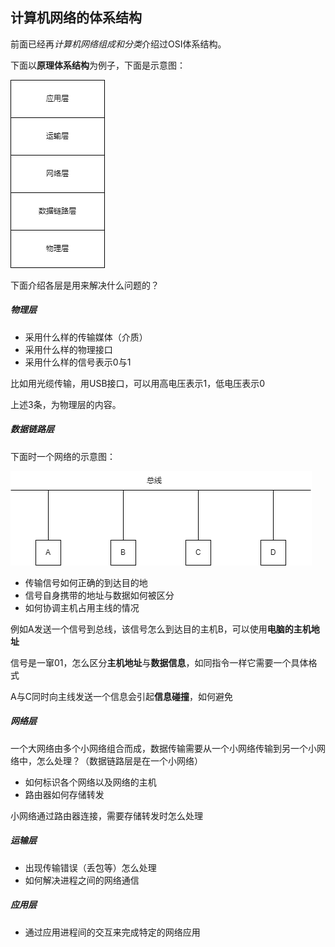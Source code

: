 ## 计算机网络的体系结构

前面已经再*计算机网络组成和分类*介绍过OSI体系结构。

下面以**原理体系结构**为例子，下面是示意图：

![](https://github.com/banxianxian/image/blob/main/Network/%E5%8E%9F%E7%90%86%E4%BD%93%E7%B3%BB%E7%BB%93%E6%9E%84.drawio.png?raw=true)

下面介绍各层是用来解决什么问题的？

##### 物理层

- 采用什么样的传输媒体（介质）
- 采用什么样的物理接口
- 采用什么样的信号表示0与1

比如用光缆传输，用USB接口，可以用高电压表示1，低电压表示0

上述3条，为物理层的内容。

##### 数据链路层

下面时一个网络的示意图：

![](https://github.com/banxianxian/image/blob/main/Network/%E5%B0%8F%E5%9E%8B%E7%BD%91%E7%BB%9C%E7%A4%BA%E6%84%8F%E5%9B%BE1.drawio.png?raw=true)

- 传输信号如何正确的到达目的地
- 信号自身携带的地址与数据如何被区分
- 如何协调主机占用主线的情况

例如A发送一个信号到总线，该信号怎么到达目的主机B，可以使用**电脑的主机地址**

信号是一窜01，怎么区分**主机地址**与**数据信息**，如同指令一样它需要一个具体格式

A与C同时向主线发送一个信息会引起**信息碰撞**，如何避免

##### 网络层

一个大网络由多个小网络组合而成，数据传输需要从一个小网络传输到另一个小网络中，怎么处理？（数据链路层是在一个小网络）

- 如何标识各个网络以及网络的主机
- 路由器如何存储转发

小网络通过路由器连接，需要存储转发时怎么处理

##### 运输层

- 出现传输错误（丢包等）怎么处理
- 如何解决进程之间的网络通信

##### 应用层

- 通过应用进程间的交互来完成特定的网络应用







